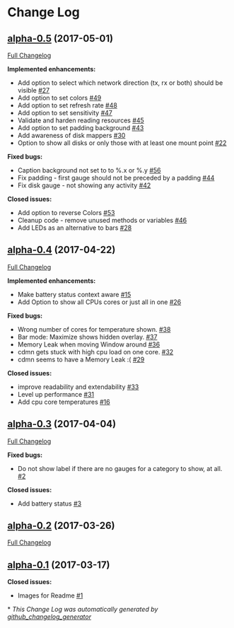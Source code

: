 # Change Log

## [alpha-0.5](https://github.com/Jeansen/cdmn/tree/alpha-0.5) (2017-05-01)
[Full Changelog](https://github.com/Jeansen/cdmn/compare/alpha-0.4...alpha-0.5)

**Implemented enhancements:**

- Add option to select which network direction \(tx, rx or both\) should be visible [\#27](https://github.com/Jeansen/cdmn/issues/27)
- Add option to set colors [\#49](https://github.com/Jeansen/cdmn/issues/49)
- Add option to set refresh rate [\#48](https://github.com/Jeansen/cdmn/issues/48)
- Add option to set sensitivity [\#47](https://github.com/Jeansen/cdmn/issues/47)
- Validate and harden reading resources [\#45](https://github.com/Jeansen/cdmn/issues/45)
- Add option to set padding background [\#43](https://github.com/Jeansen/cdmn/issues/43)
- Add awareness of disk mappers [\#30](https://github.com/Jeansen/cdmn/issues/30)
- Option to  show all disks or only those with at least one mount point [\#22](https://github.com/Jeansen/cdmn/issues/22)

**Fixed bugs:**

- Caption background not set to to %.x or %.y [\#56](https://github.com/Jeansen/cdmn/issues/56)
- Fix padding - first gauge should not be preceded by a padding [\#44](https://github.com/Jeansen/cdmn/issues/44)
- Fix disk gauge - not showing any activity [\#42](https://github.com/Jeansen/cdmn/issues/42)

**Closed issues:**

- Add option to reverse Colors [\#53](https://github.com/Jeansen/cdmn/issues/53)
- Cleanup code - remove unused methods or variables [\#46](https://github.com/Jeansen/cdmn/issues/46)
- Add LEDs as an alternative to bars [\#28](https://github.com/Jeansen/cdmn/issues/28)

## [alpha-0.4](https://github.com/Jeansen/cdmn/tree/alpha-0.4) (2017-04-22)
[Full Changelog](https://github.com/Jeansen/cdmn/compare/alpha-0.3...alpha-0.4)

**Implemented enhancements:**

- Make battery status context aware [\#15](https://github.com/Jeansen/cdmn/issues/15)
- Add Option to show all CPUs cores or just all in one [\#26](https://github.com/Jeansen/cdmn/issues/26)

**Fixed bugs:**

- Wrong number of cores for temperature shown. [\#38](https://github.com/Jeansen/cdmn/issues/38)
- Bar mode: Maximize shows hidden overlay. [\#37](https://github.com/Jeansen/cdmn/issues/37)
- Memory Leak when moving Window around [\#36](https://github.com/Jeansen/cdmn/issues/36)
- cdmn gets stuck with high cpu load on one core. [\#32](https://github.com/Jeansen/cdmn/issues/32)
- cdmn seems to have a Memory Leak :\( [\#29](https://github.com/Jeansen/cdmn/issues/29)

**Closed issues:**

- improve readability and extendability [\#33](https://github.com/Jeansen/cdmn/issues/33)
- Level up performance [\#31](https://github.com/Jeansen/cdmn/issues/31)
- Add cpu core temperatures [\#16](https://github.com/Jeansen/cdmn/issues/16)

## [alpha-0.3](https://github.com/Jeansen/cdmn/tree/alpha-0.3) (2017-04-04)
[Full Changelog](https://github.com/Jeansen/cdmn/compare/alpha-0.2...alpha-0.3)

**Fixed bugs:**

- Do not show label if there are no gauges for a category to show, at all. [\#2](https://github.com/Jeansen/cdmn/issues/2)

**Closed issues:**

- Add battery status [\#3](https://github.com/Jeansen/cdmn/issues/3)

## [alpha-0.2](https://github.com/Jeansen/cdmn/tree/alpha-0.2) (2017-03-26)
[Full Changelog](https://github.com/Jeansen/cdmn/compare/alpha-0.1...alpha-0.2)

## [alpha-0.1](https://github.com/Jeansen/cdmn/tree/alpha-0.1) (2017-03-17)
**Closed issues:**

- Images for Readme [\#1](https://github.com/Jeansen/cdmn/issues/1)



\* *This Change Log was automatically generated by [github_changelog_generator](https://github.com/skywinder/Github-Changelog-Generator)*